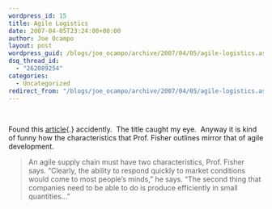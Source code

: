 ```yaml
---
wordpress_id: 15
title: Agile Logistics
date: 2007-04-05T23:24:00+00:00
author: Joe Ocampo
layout: post
wordpress_guid: /blogs/joe_ocampo/archive/2007/04/05/agile-logistics.aspx
dsq_thread_id:
  - "262089254"
categories:
  - Uncategorized
redirect_from: "/blogs/joe_ocampo/archive/2007/04/05/agile-logistics.aspx/"
---
```

&nbsp;


  


Found this [article](http://blogs.wsj.com/ups/2007/03/06/agile-logistics/){.} accidently.&nbsp; The title caught my eye.&nbsp; Anyway it is kind of funny how the characteristics that Prof. Fisher outlines mirror that of agile development.
  


> 
  
> 
> 
> An agile supply chain must have two characteristics, Prof. Fisher says. “Clearly, the ability to respond quickly to market conditions would come to most people’s minds,” he says. “The second thing that companies need to be able to do is produce efficiently in small quantities…”